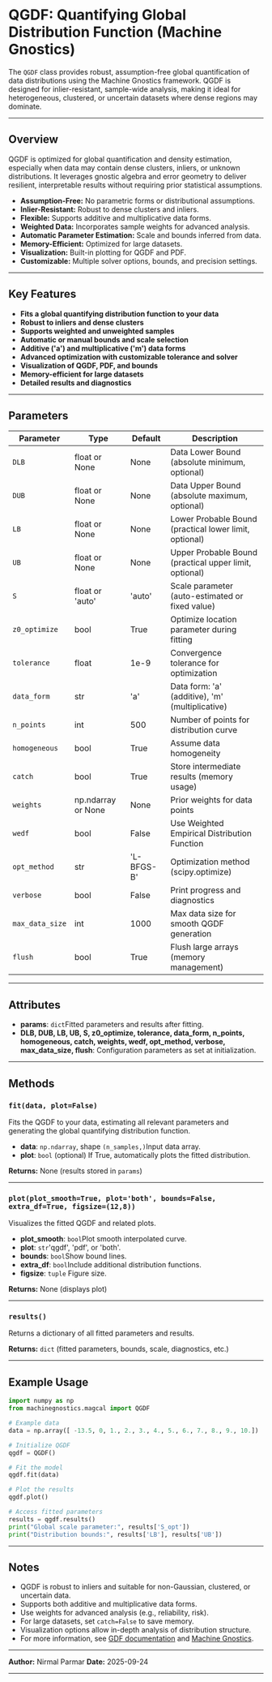 # QGDF: Quantifying Global Distribution Function (Machine Gnostics)

The `QGDF` class provides robust, assumption-free global quantification of data distributions using the Machine Gnostics framework. QGDF is designed for inlier-resistant, sample-wide analysis, making it ideal for heterogeneous, clustered, or uncertain datasets where dense regions may dominate.

---

## Overview

QGDF is optimized for global quantification and density estimation, especially when data may contain dense clusters, inliers, or unknown distributions. It leverages gnostic algebra and error geometry to deliver resilient, interpretable results without requiring prior statistical assumptions.

- **Assumption-Free:** No parametric forms or distributional assumptions.
- **Inlier-Resistant:** Robust to dense clusters and inliers.
- **Flexible:** Supports additive and multiplicative data forms.
- **Weighted Data:** Incorporates sample weights for advanced analysis.
- **Automatic Parameter Estimation:** Scale and bounds inferred from data.
- **Memory-Efficient:** Optimized for large datasets.
- **Visualization:** Built-in plotting for QGDF and PDF.
- **Customizable:** Multiple solver options, bounds, and precision settings.

---

## Key Features

- **Fits a global quantifying distribution function to your data**
- **Robust to inliers and dense clusters**
- **Supports weighted and unweighted samples**
- **Automatic or manual bounds and scale selection**
- **Additive ('a') and multiplicative ('m') data forms**
- **Advanced optimization with customizable tolerance and solver**
- **Visualization of QGDF, PDF, and bounds**
- **Memory-efficient for large datasets**
- **Detailed results and diagnostics**

---

## Parameters

| Parameter         | Type               | Default    | Description                                            |
| ----------------- | ------------------ | ---------- | ------------------------------------------------------ |
| `DLB`           | float or None      | None       | Data Lower Bound (absolute minimum, optional)          |
| `DUB`           | float or None      | None       | Data Upper Bound (absolute maximum, optional)          |
| `LB`            | float or None      | None       | Lower Probable Bound (practical lower limit, optional) |
| `UB`            | float or None      | None       | Upper Probable Bound (practical upper limit, optional) |
| `S`             | float or 'auto'    | 'auto'     | Scale parameter (auto-estimated or fixed value)        |
| `z0_optimize`   | bool               | True       | Optimize location parameter during fitting             |
| `tolerance`     | float              | 1e-9       | Convergence tolerance for optimization                 |
| `data_form`     | str                | 'a'        | Data form: 'a' (additive), 'm' (multiplicative)        |
| `n_points`      | int                | 500        | Number of points for distribution curve                |
| `homogeneous`   | bool               | True       | Assume data homogeneity                                |
| `catch`         | bool               | True       | Store intermediate results (memory usage)              |
| `weights`       | np.ndarray or None | None       | Prior weights for data points                          |
| `wedf`          | bool               | False      | Use Weighted Empirical Distribution Function           |
| `opt_method`    | str                | 'L-BFGS-B' | Optimization method (scipy.optimize)                   |
| `verbose`       | bool               | False      | Print progress and diagnostics                         |
| `max_data_size` | int                | 1000       | Max data size for smooth QGDF generation               |
| `flush`         | bool               | True       | Flush large arrays (memory management)                 |

---

## Attributes

- **params**: `dict`Fitted parameters and results after fitting.
- **DLB, DUB, LB, UB, S, z0_optimize, tolerance, data_form, n_points, homogeneous, catch, weights, wedf, opt_method, verbose, max_data_size, flush**:
  Configuration parameters as set at initialization.

---

## Methods

### `fit(data, plot=False)`

Fits the QGDF to your data, estimating all relevant parameters and generating the global quantifying distribution function.

- **data**: `np.ndarray`, shape `(n_samples,)`Input data array.
- **plot**: `bool` (optional)
  If True, automatically plots the fitted distribution.

**Returns:**
None (results stored in `params`)

---

### `plot(plot_smooth=True, plot='both', bounds=False, extra_df=True, figsize=(12,8))`

Visualizes the fitted QGDF and related plots.

- **plot_smooth**: `bool`Plot smooth interpolated curve.
- **plot**: `str`'qgdf', 'pdf', or 'both'.
- **bounds**: `bool`Show bound lines.
- **extra_df**: `bool`Include additional distribution functions.
- **figsize**: `tuple`
  Figure size.

**Returns:**
None (displays plot)

---

### `results()`

Returns a dictionary of all fitted parameters and results.

**Returns:**
`dict` (fitted parameters, bounds, scale, diagnostics, etc.)

---

## Example Usage

```python
import numpy as np
from machinegnostics.magcal import QGDF

# Example data
data = np.array([ -13.5, 0, 1., 2., 3., 4., 5., 6., 7., 8., 9., 10.])

# Initialize QGDF
qgdf = QGDF()

# Fit the model
qgdf.fit(data)

# Plot the results
qgdf.plot()

# Access fitted parameters
results = qgdf.results()
print("Global scale parameter:", results['S_opt'])
print("Distribution bounds:", results['LB'], results['UB'])
```

---

## Notes

- QGDF is robust to inliers and suitable for non-Gaussian, clustered, or uncertain data.
- Supports both additive and multiplicative data forms.
- Use weights for advanced analysis (e.g., reliability, risk).
- For large datasets, set `catch=False` to save memory.
- Visualization options allow in-depth analysis of distribution structure.
- For more information, see [GDF documentation](../mg/gdf.md) and [Machine Gnostics](https://machinegnostics.info/).

---

**Author:** Nirmal Parmar
**Date:** 2025-09-24

---
